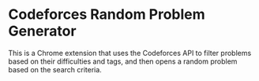 # Codeforces Random Problem Generator

This is a Chrome extension that uses the Codeforces API to filter problems based on their difficulties and tags, and then opens a random problem based on the search criteria.
